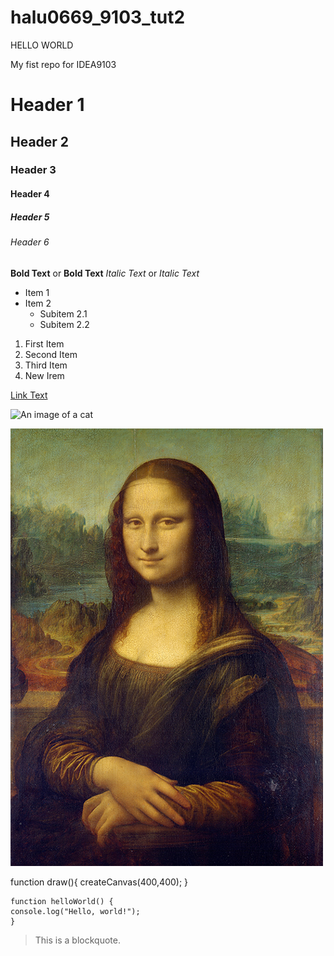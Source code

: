 # halu0669_9103_tut2
HELLO WORLD

My fist repo for IDEA9103

# Header 1
## Header 2
### Header 3
#### Header 4
##### Header 5
###### Header 6

**Bold Text** or __Bold Text__
*Italic Text* or _Italic Text_

- Item 1
- Item 2
  - Subitem 2.1
  - Subitem 2.2

1. First Item
1. Second Item
1. Third Item
1. New Irem

[Link Text](https://www.google.com)

![An image of a cat](https://placekitten.com/200/300)

![An image of the Mona Lisa](images/Mona_Lisa_by_Leonardo_da_Vinci_500_x_700.jpg)


function draw(){
    createCanvas(400,400);
}

```
function helloWorld() {
console.log("Hello, world!");
}
```

> This is a blockquote.

